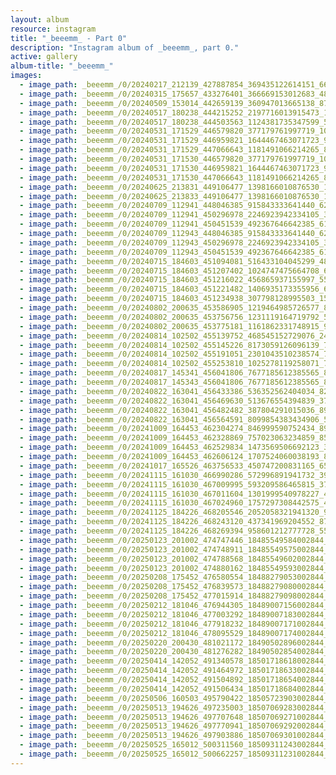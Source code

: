 ```yaml
---
layout: album
resource: instagram
title: "_beeemm_ - Part 0"
description: "Instagram album of _beeemm_, part 0."
active: gallery
album-title: "_beeemm_"
images:
  - image_path: _beeemm_/0/20240217_212139_427887854_369435122614151_6620383379893002182_n.jpg
  - image_path: _beeemm_/0/20240315_175657_433276401_366669153012683_4888667366099416119_n.jpg
  - image_path: _beeemm_/0/20240509_153014_442659139_360947013665138_8742187422583581297_n.jpg
  - image_path: _beeemm_/0/20240517_180238_444215252_2197716013915473_1782423368877223306_n.jpg
  - image_path: _beeemm_/0/20240517_180238_444503563_1124381735347599_5031461453357733020_n.jpg
  - image_path: _beeemm_/0/20240531_171529_446579820_377179761997719_101737633375626969_n.jpg
  - image_path: _beeemm_/0/20240531_171529_446959821_1644467463071723_996433442299617170_n.jpg
  - image_path: _beeemm_/0/20240531_171529_447066643_1181491066214265_8796388761971181275_n.jpg
  - image_path: _beeemm_/0/20240531_171530_446579820_377179761997719_101737633375626969_n.jpg
  - image_path: _beeemm_/0/20240531_171530_446959821_1644467463071723_996433442299617170_n.jpg
  - image_path: _beeemm_/0/20240531_171530_447066643_1181491066214265_8796388761971181275_n.jpg
  - image_path: _beeemm_/0/20240625_213831_449106477_1398166010876530_1490292608443880704_n.jpg
  - image_path: _beeemm_/0/20240625_213833_449106477_1398166010876530_1490292608443880704_n.jpg
  - image_path: _beeemm_/0/20240709_112941_448046385_915843333641440_6214105172257957246_n.jpg
  - image_path: _beeemm_/0/20240709_112941_450296978_2246923942334105_3753129700143605067_n.jpg
  - image_path: _beeemm_/0/20240709_112941_450451539_492367646642385_6117774996972462214_n.jpg
  - image_path: _beeemm_/0/20240709_112943_448046385_915843333641440_6214105172257957246_n.jpg
  - image_path: _beeemm_/0/20240709_112943_450296978_2246923942334105_3753129700143605067_n.jpg
  - image_path: _beeemm_/0/20240709_112943_450451539_492367646642385_6117774996972462214_n.jpg
  - image_path: _beeemm_/0/20240715_184603_451094081_516433104045299_4856364456810486944_n.jpg
  - image_path: _beeemm_/0/20240715_184603_451207402_1024747475664708_6727579452701998361_n.jpg
  - image_path: _beeemm_/0/20240715_184603_451216022_456865937155997_5598407685693758118_n.jpg
  - image_path: _beeemm_/0/20240715_184603_451221482_1406935173355956_6816678135914417192_n.jpg
  - image_path: _beeemm_/0/20240715_184603_451234938_307798128995503_1570169897921125985_n.jpg
  - image_path: _beeemm_/0/20240802_200635_453586905_1219464985726577_8229967739948288843_n.jpg
  - image_path: _beeemm_/0/20240802_200635_453756756_1231119164719792_5158909667448469660_n.jpg
  - image_path: _beeemm_/0/20240802_200635_453775181_1161862331748915_9054717742569145930_n.jpg
  - image_path: _beeemm_/0/20240814_102502_455139752_468545152729076_241340176064395390_n.jpg
  - image_path: _beeemm_/0/20240814_102502_455145226_8173059126096139_7502959443630071915_n.jpg
  - image_path: _beeemm_/0/20240814_102502_455191051_2301043510238574_7078239366292711768_n.jpg
  - image_path: _beeemm_/0/20240814_102502_455253810_1025278119258071_7583722790709722054_n.jpg
  - image_path: _beeemm_/0/20240817_145341_456041806_7677185612385565_8070626892375901177_n.jpg
  - image_path: _beeemm_/0/20240817_145343_456041806_7677185612385565_8070626892375901177_n.jpg
  - image_path: _beeemm_/0/20240822_163041_456433386_536352562404034_8297447882989319832_n.jpg
  - image_path: _beeemm_/0/20240822_163041_456469630_513676554394839_3726027613725135439_n.jpg
  - image_path: _beeemm_/0/20240822_163041_456482482_387804291015036_8902822094271354591_n.jpg
  - image_path: _beeemm_/0/20240822_163041_456564591_8099854383434906_58736113091498386_n.jpg
  - image_path: _beeemm_/0/20241009_164453_462304274_846999590752434_8994599496406596040_n.jpg
  - image_path: _beeemm_/0/20241009_164453_462328869_757023063234859_8549734584528884077_n.jpg
  - image_path: _beeemm_/0/20241009_164453_462529834_1473569506692123_3724247673276250366_n.jpg
  - image_path: _beeemm_/0/20241009_164453_462606124_1707524060038193_8505156294584559697_n.jpg
  - image_path: _beeemm_/0/20241017_165526_463756533_450747200831165_653768544657455390_n.jpg
  - image_path: _beeemm_/0/20241115_161030_466990286_572996891941732_3984281597547823854_n.jpg
  - image_path: _beeemm_/0/20241115_161030_467009995_593209586465815_3714689578783017379_n.jpg
  - image_path: _beeemm_/0/20241115_161030_467011604_1301999540978227_4995217956744027203_n.jpg
  - image_path: _beeemm_/0/20241115_161030_467024960_1757297308442575_4934916853099437816_n.jpg
  - image_path: _beeemm_/0/20241125_184226_468205546_2052058321941320_993652446237638133_n.jpg
  - image_path: _beeemm_/0/20241125_184226_468243120_437341969204552_8748128658889115822_n.jpg
  - image_path: _beeemm_/0/20241125_184226_468269394_958601212777728_5552142701930979912_n.jpg
  - image_path: _beeemm_/0/20250123_201002_474747446_18485549584002844_6614845409890025174_n.jpg
  - image_path: _beeemm_/0/20250123_201002_474748911_18485549575002844_1987822841231643940_n.jpg
  - image_path: _beeemm_/0/20250123_201002_474788568_18485549602002844_2938838759895897922_n.jpg
  - image_path: _beeemm_/0/20250123_201002_474880162_18485549593002844_649348014366396753_n.jpg
  - image_path: _beeemm_/0/20250208_175452_476580554_18488279053002844_6464849264792057395_n.jpg
  - image_path: _beeemm_/0/20250208_175452_476839573_18488279080002844_1957084085257902594_n.jpg
  - image_path: _beeemm_/0/20250208_175452_477015914_18488279098002844_2571409043783339558_n.jpg
  - image_path: _beeemm_/0/20250212_181046_476944305_18489007156002844_6262917825600686358_n.jpg
  - image_path: _beeemm_/0/20250212_181046_477003292_18489007183002844_1943202440940738724_n.jpg
  - image_path: _beeemm_/0/20250212_181046_477918232_18489007171002844_949266269351967199_n.jpg
  - image_path: _beeemm_/0/20250212_181046_478095529_18489007174002844_1038925289138757857_n.jpg
  - image_path: _beeemm_/0/20250220_200430_481021172_18490502896002844_5909748956784648220_n.jpg
  - image_path: _beeemm_/0/20250220_200430_481276282_18490502854002844_4533924641061594790_n.jpg
  - image_path: _beeemm_/0/20250414_142052_491340578_18501718618002844_3007960276797297797_n.jpg
  - image_path: _beeemm_/0/20250414_142052_491464972_18501718633002844_4903789479140935566_n.jpg
  - image_path: _beeemm_/0/20250414_142052_491504892_18501718654002844_8335968788214927180_n.jpg
  - image_path: _beeemm_/0/20250414_142052_491506434_18501718684002844_8698095073628316464_n.jpg
  - image_path: _beeemm_/0/20250506_160503_495790422_18505723903002844_4873392456965386976_n.jpg
  - image_path: _beeemm_/0/20250513_194626_497235003_18507069283002844_3198320970980111938_n.jpg
  - image_path: _beeemm_/0/20250513_194626_497707648_18507069271002844_685636308014427440_n.jpg
  - image_path: _beeemm_/0/20250513_194626_497770941_18507069292002844_8978255985451086845_n.jpg
  - image_path: _beeemm_/0/20250513_194626_497903886_18507069301002844_4035628948771086991_n.jpg
  - image_path: _beeemm_/0/20250525_165012_500311560_18509311243002844_2559359051785843066_n.jpg
  - image_path: _beeemm_/0/20250525_165012_500662257_18509311231002844_1823407331941066198_n.jpg
---
```

